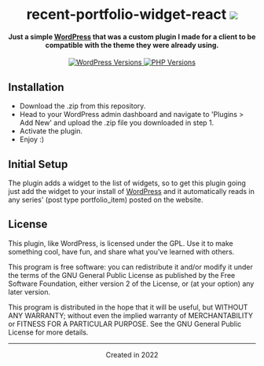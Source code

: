 <h1 align="center">recent-portfolio-widget-react
	<img src="https://img.shields.io/static/v1?ConciergeWPVersion=&message=v1.0&label=&color=999&style=flat-square">
</h1>

<h4 align="center">Just a simple <a href="https://wordpress.org" target="_blank">WordPress</a> that was a custom plugin I made for a client to be compatible with the theme they were already using.</h4>

<p align="center">
	<a href="https://wordpress.org/" target="_blank">
		<img src="https://img.shields.io/static/v1?label=&message=5.0+-+6.0&color=blue&style=flat-square&logo=wordpress&logoColor=white" alt="WordPress Versions">
	</a>
	<a href="https://www.php.net/" target="_blank">
		<img src="https://img.shields.io/static/v1?label=&message=5.6+-+8.0&color=777bb4&style=flat-square&logo=php&logoColor=white" alt="PHP Versions">
	</a>
</p>

## Installation

- Download the .zip from this repository.
- Head to your WordPress admin dashboard and navigate to 'Plugins > Add New' and upload the .zip file you downloaded in step 1.
- Activate the plugin.
- Enjoy :)

## Initial Setup

The plugin adds a widget to the list of widgets, so to get this plugin going just add the widget to your install of <a href="https://wordpress.org" target="_blank">WordPress</a> and it automatically reads in any series' (post type portfolio_item) posted on the website.

## License

This plugin, like WordPress, is licensed under the GPL. Use it to make something cool, have fun, and share what you've learned with others.

This program is free software: you can redistribute it and/or modify it under the terms of the GNU General Public License as published by the Free Software Foundation, either version 2 of the License, or (at your option) any later version.

This program is distributed in the hope that it will be useful, but WITHOUT ANY WARRANTY; without even the implied warranty of MERCHANTABILITY or FITNESS FOR A PARTICULAR PURPOSE. See the GNU General Public License for more details.

_________________

<div align="center">Created in 2022</div>